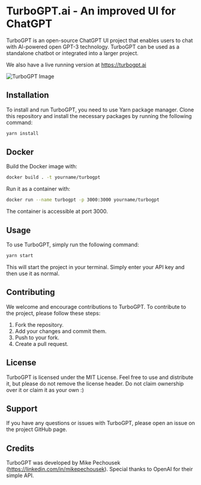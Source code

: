 # TurboGPT.ai - An improved UI for ChatGPT

TurboGPT is an open-source ChatGPT UI project that enables users to chat with AI-powered open GPT-3 technology. TurboGPT can be used as a standalone chatbot or integrated into a larger project.

We also have a live running version at https://turbogpt.ai

![TurboGPT Image](https://i.imgur.com/rqCepBb.jpg)

## Installation

To install and run TurboGPT, you need to use Yarn package manager. Clone this repository and install the necessary packages by running the following command:

```bash
yarn install
```

## Docker

Build the Docker image with:


```bash
docker build . -t yourname/turbogpt
```

Run it as a container with:

```bash
docker run --name turbogpt -p 3000:3000 yourname/turbogpt
```

The container is accessible at port 3000.

## Usage

To use TurboGPT, simply run the following command:

```bash
yarn start
```
This will start the project in your terminal. Simply enter your API key and then use it as normal.

## Contributing

We welcome and encourage contributions to TurboGPT. To contribute to the project, please follow these steps:

1. Fork the repository.
2. Add your changes and commit them.
3. Push to your fork.
4. Create a pull request.

## License

TurboGPT is licensed under the MIT License. Feel free to use and distribute it, but please do not remove the license header. Do not claim ownership over it or claim it as your own :) 

## Support

If you have any questions or issues with TurboGPT, please open an issue on the project GitHub page.

## Credits

TurboGPT was developed by Mike Pechousek (https://linkedin.com/in/mikepechousek). Special thanks to OpenAI for their simple API. 
